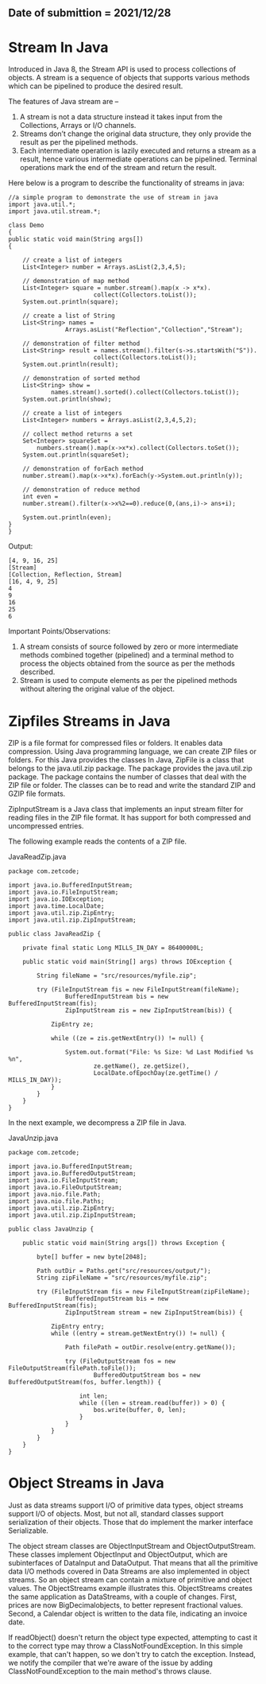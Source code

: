 ## Date of submittion = 2021/12/28

# Stream In Java

Introduced in Java 8, the Stream API is used to process collections of objects. A stream is a sequence of objects that supports various methods which can be pipelined to produce the desired result.

The features of Java stream are –

1. A stream is not a data structure instead it takes input from the Collections, Arrays or I/O channels.
2. Streams don’t change the original data structure, they only provide the result as per the pipelined methods.
3. Each intermediate operation is lazily executed and returns a stream as a result, hence various intermediate operations can be pipelined. Terminal operations mark the end of the stream and return the result.

Here below is a program to describe the functionality of streams in java:
```
//a simple program to demonstrate the use of stream in java
import java.util.*;
import java.util.stream.*;

class Demo
{
public static void main(String args[])
{

	// create a list of integers
	List<Integer> number = Arrays.asList(2,3,4,5);

	// demonstration of map method
	List<Integer> square = number.stream().map(x -> x*x).
						collect(Collectors.toList());
	System.out.println(square);

	// create a list of String
	List<String> names =
				Arrays.asList("Reflection","Collection","Stream");

	// demonstration of filter method
	List<String> result = names.stream().filter(s->s.startsWith("S")).
						collect(Collectors.toList());
	System.out.println(result);

	// demonstration of sorted method
	List<String> show =
			names.stream().sorted().collect(Collectors.toList());
	System.out.println(show);

	// create a list of integers
	List<Integer> numbers = Arrays.asList(2,3,4,5,2);

	// collect method returns a set
	Set<Integer> squareSet =
		numbers.stream().map(x->x*x).collect(Collectors.toSet());
	System.out.println(squareSet);

	// demonstration of forEach method
	number.stream().map(x->x*x).forEach(y->System.out.println(y));

	// demonstration of reduce method
	int even =
	number.stream().filter(x->x%2==0).reduce(0,(ans,i)-> ans+i);

	System.out.println(even);
}
}
```

Output:
```
[4, 9, 16, 25]
[Stream]
[Collection, Reflection, Stream]
[16, 4, 9, 25]
4
9
16
25
6
```

Important Points/Observations:
1. A stream consists of source followed by zero or more intermediate methods combined together (pipelined) and a terminal method to process the objects obtained from the source as per the methods described.
2. Stream is used to compute elements as per the pipelined methods without altering the original value of the object.



# Zipfiles Streams in Java

ZIP is a file format for compressed files or folders. It enables data compression. Using Java programming language, we can create ZIP files or folders. For this Java provides the classes In Java, ZipFile is a class that belongs to the java.util.zip package. The package provides the java.util.zip package. The package contains the number of classes that deal with the ZIP file or folder. The classes can be to read and write the standard ZIP and GZIP file formats.

ZipInputStream is a Java class that implements an input stream filter for reading files in the ZIP file format. It has support for both compressed and uncompressed entries.

The following example reads the contents of a ZIP file.

JavaReadZip.java
```
package com.zetcode;

import java.io.BufferedInputStream;
import java.io.FileInputStream;
import java.io.IOException;
import java.time.LocalDate;
import java.util.zip.ZipEntry;
import java.util.zip.ZipInputStream;

public class JavaReadZip {

    private final static Long MILLS_IN_DAY = 86400000L;

    public static void main(String[] args) throws IOException {

        String fileName = "src/resources/myfile.zip";

        try (FileInputStream fis = new FileInputStream(fileName);
                BufferedInputStream bis = new BufferedInputStream(fis);
                ZipInputStream zis = new ZipInputStream(bis)) {
            
            ZipEntry ze;

            while ((ze = zis.getNextEntry()) != null) {

                System.out.format("File: %s Size: %d Last Modified %s %n",
                        ze.getName(), ze.getSize(),
                        LocalDate.ofEpochDay(ze.getTime() / MILLS_IN_DAY));
            }
        }
    }
}
```

In the next example, we decompress a ZIP file in Java.

JavaUnzip.java
```
package com.zetcode;

import java.io.BufferedInputStream;
import java.io.BufferedOutputStream;
import java.io.FileInputStream;
import java.io.FileOutputStream;
import java.nio.file.Path;
import java.nio.file.Paths;
import java.util.zip.ZipEntry;
import java.util.zip.ZipInputStream;

public class JavaUnzip {

    public static void main(String args[]) throws Exception {

        byte[] buffer = new byte[2048];

        Path outDir = Paths.get("src/resources/output/");
        String zipFileName = "src/resources/myfile.zip";

        try (FileInputStream fis = new FileInputStream(zipFileName);
                BufferedInputStream bis = new BufferedInputStream(fis);
                ZipInputStream stream = new ZipInputStream(bis)) {

            ZipEntry entry;
            while ((entry = stream.getNextEntry()) != null) {

                Path filePath = outDir.resolve(entry.getName());

                try (FileOutputStream fos = new FileOutputStream(filePath.toFile());
                        BufferedOutputStream bos = new BufferedOutputStream(fos, buffer.length)) {

                    int len;
                    while ((len = stream.read(buffer)) > 0) {
                        bos.write(buffer, 0, len);
                    }
                }
            }
        }
    }
}
```




# Object Streams in Java

Just as data streams support I/O of primitive data types, object streams support I/O of objects. Most, but not all, standard classes support serialization of their objects. Those that do implement the marker interface Serializable.

The object stream classes are ObjectInputStream and ObjectOutputStream. These classes implement ObjectInput and ObjectOutput, which are subinterfaces of DataInput and DataOutput. That means that all the primitive data I/O methods covered in Data Streams are also implemented in object streams. So an object stream can contain a mixture of primitive and object values. The ObjectStreams example illustrates this. ObjectStreams creates the same application as DataStreams, with a couple of changes. First, prices are now BigDecimalobjects, to better represent fractional values. Second, a Calendar object is written to the data file, indicating an invoice date.

If readObject() doesn't return the object type expected, attempting to cast it to the correct type may throw a ClassNotFoundException. In this simple example, that can't happen, so we don't try to catch the exception. Instead, we notify the compiler that we're aware of the issue by adding ClassNotFoundException to the main method's throws clause.


